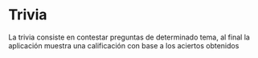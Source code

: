 # Trivia
La trivia consiste en contestar preguntas de determinado tema, al final la aplicación muestra una calificación con base a los aciertos obtenidos
